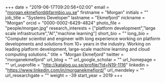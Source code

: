 +++
date = "2019-06-17T09:20:56+02:00"
email = "morgan.ekmefjord@farmbio.uu.se"
firstname = "Morgan"
initials = ""
job_title = "Systems Developer"
lastname = "Ekmefjord"
nickname = "Morgan"
orcid = "0000-0002-6429-4824"
photo_file = "people/morgan.jpg"
research_interests = ["platform development","large scale infrastructure","AI","machine learning"]
short_bio = ""
long_bio = "Computer scientist and engineer with long experience working on platform developments and solutions from 10+ years in the industry. Working on leading platform development, large-scale machine learning and cloud computing solutions."
title = "Morgan Ekmefjord"
twitter = "morganekmefjord"
url_blog = ""
url_google_scholar = ""
url_homepage = ""
url_uuprofile = "http://katalog.uu.se/profile/?id=N19-1116"
linkedin = "https://www.linkedin.com/in/morganekmefjord/"
url_mendeley = ""
url_researchgate = ""
weight = -39
start_year = 2019
+++
